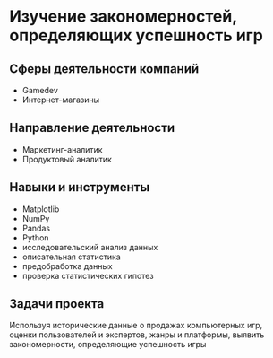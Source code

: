 # Изучение закономерностей, определяющих успешность игр

## Сферы деятельности компаний
* Gamedev
* Интернет-магазины

## Направление деятельности
* Маркетинг-аналитик
* Продуктовый аналитик

## Навыки и инструменты
* Matplotlib 
* NumPy 
* Pandas
* Python
* исследовательский анализ данных
* описательная статистика
* предобработка данных
* проверка статистических гипотез

## Задачи проекта
Используя
исторические данные
о продажах
компьютерных игр,
оценки пользователей
и экспертов, жанры и
платформы, выявить
закономерности,
определяющие
успешность игры
